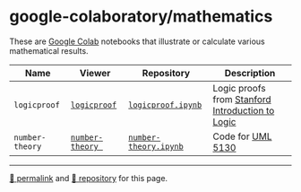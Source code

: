 # google-colaboratory/mathematics

These are [Google Colab](https://colab.research.google.com/) notebooks that illustrate or calculate various mathematical results.

| Name | Viewer | Repository | Description |
| --- | --- | --- | --- |
| `logicproof` | [`logicproof`](https://nbviewer.org/github/dcpetty/google-colaboratory/blob/main/mathematics/logicproof.ipynb?flush_cache=true) | [`logicproof.ipynb`](https://github.com/dcpetty/google-colaboratory/blob/main/mathematics/logicproof.ipynb) | Logic proofs from [Stanford Introduction to Logic](http://intrologic.stanford.edu/) |
| `number-theory` | [`number-theory `](https://nbviewer.org/github/dcpetty/google-colaboratory/blob/main/mathematics/number-theory.ipynb?flush_cache=true) | [`number-theory.ipynb`](https://github.com/dcpetty/google-colaboratory/blob/main/mathematics/number-theory.ipynb) | Code for [UML 5130](https://faculty.uml.edu/klevasseur/courses/92.513/92.513.html) |

<hr>

[&#128279; permalink](https://dcpetty.github.io/google-colaboratory/mathematics/) and [&#128297; repository](https://github.com/dcpetty/google-colaboratory/tree/main/mathematics/) for this page.
